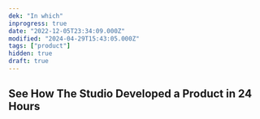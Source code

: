 ```yaml
---
dek: "In which"
inprogress: true
date: "2022-12-05T23:34:09.000Z"
modified: "2024-04-29T15:43:05.000Z"
tags: ["product"]
hidden: true
draft: true
---
```

## See How The Studio Developed a Product in 24 Hours

